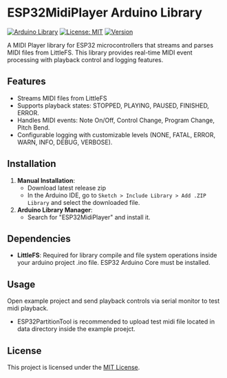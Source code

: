 # ESP32MidiPlayer Arduino Library

[![Arduino Library](https://img.shields.io/badge/Arduino-Library-blue.svg)]()
[![License: MIT](https://img.shields.io/badge/License-MIT-yellow.svg)](https://opensource.org/licenses/MIT)
[![Version](https://img.shields.io/badge/Version-1.0.0-green.svg)](https://github.com/serifpersia/ESP32MidiPlayer/releases/latest)

A MIDI Player library for ESP32 microcontrollers that streams and parses MIDI files from LittleFS. This library provides real-time MIDI event processing with playback control and logging features.

## Features
- Streams MIDI files from LittleFS
- Supports playback states: STOPPED, PLAYING, PAUSED, FINISHED, ERROR.
- Handles MIDI events: Note On/Off, Control Change, Program Change, Pitch Bend.
- Configurable logging with customizable levels (NONE, FATAL, ERROR, WARN, INFO, DEBUG, VERBOSE).

## Installation
1. **Manual Installation**:
   - Download latest release zip
   - In the Arduino IDE, go to `Sketch > Include Library > Add .ZIP Library` and select the downloaded file.
2. **Arduino Library Manager**:
   - Search for "ESP32MidiPlayer" and install it.

## Dependencies
- **LittleFS**: Required for library compile and file system operations inside your arduino project .ino file. ESP32 Arduino Core must be installed.

## Usage
Open example project and send playback controls via serial monitor to test midi playback.

- ESP32PartitionTool is recommended to upload test midi file located in data directory inside the example proejct. 


## License

This project is licensed under the [MIT License](LICENSE).
